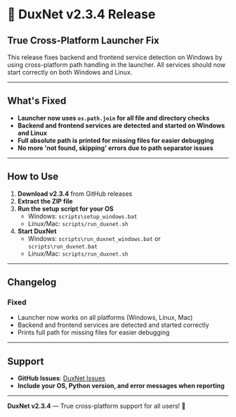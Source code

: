 # 🚀 DuxNet v2.3.4 Release

## True Cross-Platform Launcher Fix

This release fixes backend and frontend service detection on Windows by using cross-platform path handling in the launcher. All services should now start correctly on both Windows and Linux.

---

## What's Fixed

- **Launcher now uses `os.path.join` for all file and directory checks**
- **Backend and frontend services are detected and started on Windows and Linux**
- **Full absolute path is printed for missing files for easier debugging**
- **No more 'not found, skipping' errors due to path separator issues**

---

## How to Use

1. **Download v2.3.4** from GitHub releases
2. **Extract the ZIP file**
3. **Run the setup script for your OS**
   - Windows: `scripts\setup_windows.bat`
   - Linux/Mac: `scripts/run_duxnet.sh`
4. **Start DuxNet**
   - Windows: `scripts\run_duxnet_windows.bat` or `scripts\run_duxnet.bat`
   - Linux/Mac: `scripts/run_duxnet.sh`

---

## Changelog

### Fixed
- Launcher now works on all platforms (Windows, Linux, Mac)
- Backend and frontend services are detected and started correctly
- Prints full path for missing files for easier debugging

---

## Support
- **GitHub Issues**: [DuxNet Issues](https://github.com/ducks-github/DuxNet/issues)
- **Include your OS, Python version, and error messages when reporting**

---

**DuxNet v2.3.4** — True cross-platform support for all users! 🚀 